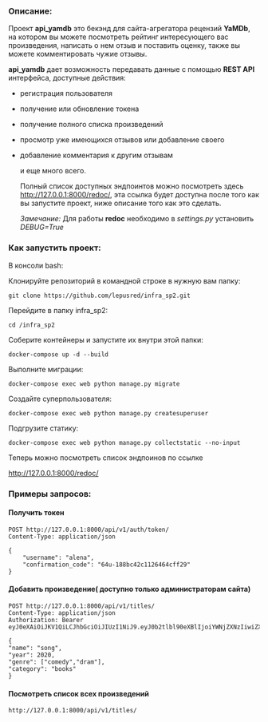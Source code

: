 ### Описание:

Проект **api_yamdb** это бекэнд для сайта-агрегатора рецензий **YaMDb**, на котором вы можете посмотреть рейтинг интересующего вас произведения, написать о нем отзыв и поставить оценку, также вы можете комментировать чужие отзывы. 

 **api_yamdb** дает возможность передавать данные с помощью **REST API** интерфейса, доступные действия:

- регистрация пользователя

- получение или обновление токена

- получение полного списка произведений

- просмотр уже имеющихся отзывов или добавление своего

- добавление комментария к другим отзывам

  и еще много всего.

  Полный список доступных эндпоинтов можно посмотреть здесь http://127.0.0.1:8000/redoc/, эта ссылка будет доступна после того как вы запустите проект, ниже описание того как это сделать. 

  *Замечание:* Для работы **redoc** необходимо в *settings.py* установить *DEBUG=True*

### Как запустить проект: 

В консоли bash:

Клонируйте репозиторий в командной строке в нужную вам папку:

```
git clone https://github.com/lepusred/infra_sp2.git
```

Перейдите в папку infra_sp2:

```
cd /infra_sp2
```

Cоберите контейнеры и запустите их внутри этой папки:

```
docker-compose up -d --build
```

Выполните миграции:

```
docker-compose exec web python manage.py migrate
```

Создайте суперпользователя:

```
docker-compose exec web python manage.py createsuperuser
```

Подгрузите статику:

```
docker-compose exec web python manage.py collectstatic --no-input
```

Теперь можно посмотреть список эндпоинов по ссылке

 http://127.0.0.1:8000/redoc/



### Примеры запросов:

#### Получить токен

```
POST http://127.0.0.1:8000/api/v1/auth/token/
Content-Type: application/json

{
    "username": "alena",
    "confirmation_code": "64u-188bc42c1126464cff29"
}
```

#### Добавить произведение( доступно только администраторам сайта)

```
POST http://127.0.0.1:8000/api/v1/titles/
Content-Type: application/json
Authorization: Bearer eyJ0eXAiOiJKV1QiLCJhbGciOiJIUzI1NiJ9.eyJ0b2tlbl90eXBlIjoiYWNjZXNzIiwiZXhwIjoxNjY1NDk1NjUxLCJpYXQiOjE2NjU0MDkyNTEsImp0aSI6IjkzMDI4Y2U2Yzc4MzQ4ZmRiMGQzYjAzMzdhOGU1NDhkIiwidXNlcl9pZCI6Mn0.Csq5sVXLhJTbYsZNdU7g5r2bRhsLXwtKchNUAmyi6uE

{
"name": "song",
"year": 2020,
"genre": ["comedy","dram"],
"category": "books"
}
```

#### Посмотреть список всех произведений

```
http://127.0.0.1:8000/api/v1/titles/ 
```
